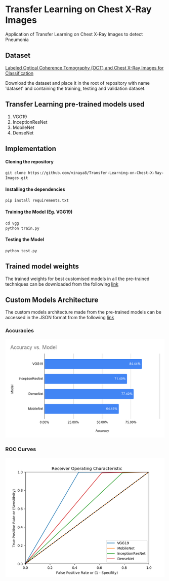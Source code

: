 # Transfer Learning on Chest X-Ray Images
Application of Transfer Learning on Chest X-Ray Images to detect Pneumonia

## Dataset
[Labeled Optical Coherence Tomography (OCT) and Chest X-Ray Images for Classification](https://data.mendeley.com/datasets/rscbjbr9sj/2)

Download the dataset and place it in the root of repository with name 'dataset' and containing the training, testing and validation dataset.

## Transfer Learning pre-trained models used
1. VGG19
2. InceptionResNet
3. MobileNet
4. DenseNet

## Implementation

#### Cloning the repository
```
git clone https://github.com/vinaya8/Transfer-Learning-on-Chest-X-Ray-Images.git
```
#### Installing the dependencies
```
pip install requirements.txt
```
#### Training the Model (Eg. VGG19)
```
cd vgg
python train.py
```

#### Testing the Model
```
python test.py
```

## Trained model weights
The trained weights for best customised models in all the pre-trained techniques can be downloaded from the following [link](https://www.dropbox.com/sh/bz2tmd1qojg3lnb/AAD67fhFUN32Gzz5pw4Pfc6aa?dl=0) 

## Custom Models Architecture
The custom models architecture made from the pre-trained models can be accessed in the JSON format from the following [link](https://www.dropbox.com/sh/hv37l5snpv9rxt4/AAB5h05b8D1d4I1LRyj9qRHTa?dl=0)

### Accuracies
![result](https://github.com/vinaya8/Transfer-Learning-on-Chest-X-Ray-Images/blob/master/accuracyvsmodel.png)

### ROC Curves
![result](https://github.com/vinaya8/Transfer-Learning-on-Chest-X-Ray-Images/blob/master/roc.png)
